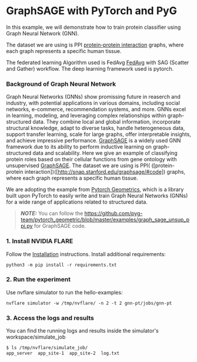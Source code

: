 # GraphSAGE with PyTorch and PyG
In this example, we will demonstrate how to train protein classifier using Graph Neural Network (GNN). 

The dataset we are using is PPI [protein-protein interaction]([http://snap.stanford.edu/graphsage/#code]) graphs, where each graph represents a specific human tissue. 

The federated learning Algorithm used is FedAvg [FedAvg](https://arxiv.org/abs/1602.05629) with SAG (Scatter and Gather) workflow. The deep learning framework used is pytorch. 



### Background of Graph Neural Network

Graph Neural Networks (GNNs) show promissing future in reaserch and industry, with potential applications in various domains, including social networks, e-commerce, recommendation systems, and more.
GNNs excel in learning, modeling, and leveraging complex relationships within graph-structured data. They combine local and global information, incorporate structural knowledge, adapt to diverse tasks, handle heterogeneous data, support transfer learning, scale for large graphs, offer interpretable insights, and achieve impressive performance. 
[GraphSAGE](https://arxiv.org/pdf/1706.02216.pdf) is a widely used GNN framework due to its ability to perform inductive learning on graph-structured data and scalability. 
Here we give an example of classifying protein roles based on their cellular functions from gene ontology with unsupervised [GraphSAGE](https://arxiv.org/pdf/1706.02216.pdf). The dataset we are using is PPI( 
([protein-protein interaction])([http://snap.stanford.edu/graphsage/#code]) graphs, where each graph represents a specific human tissue. 

We are adopting the example from [Pytorch Geometrics](https://pytorch-geometric.readthedocs.io/en/latest/), which is  a library built upon PyTorch to easily write and train Graph Neural Networks (GNNs) for a wide range of applications related to structured data.
> **_NOTE:_** 
You can follow the https://github.com/pyg-team/pytorch_geometric/blob/master/examples/graph_sage_unsup_ppi.py for GraphSAGE code.


### 1. Install NVIDIA FLARE

Follow the [Installation](https://nvflare.readthedocs.io/en/main/quickstart.html) instructions.
Install additional requirements:

```
python3 -m pip install -r requirements.txt
```

### 2. Run the experiment

Use nvflare simulator to run the hello-examples:

```
nvflare simulator -w /tmp/nvflare/ -n 2 -t 2 gnn-pt/jobs/gnn-pt
```

### 3. Access the logs and results

You can find the running logs and results inside the simulator's workspace/simulate_job

```bash
$ ls /tmp/nvflare/simulate_job/
app_server  app_site-1  app_site-2  log.txt

```

